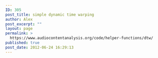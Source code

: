 ```yaml
---
ID: 305
post_title: simple dynamic time warping
author: Alex
post_excerpt: ""
layout: page
permalink: >
  https://www.audiocontentanalysis.org/code/helper-functions/dtw/
published: true
post_date: 2012-06-24 16:29:13
---
```

<script src="https://gist-it.appspot.com/https://github.com/alexanderlerch/ACA-Code/blob/master/ToolSimpleDtw.m">
</script>
